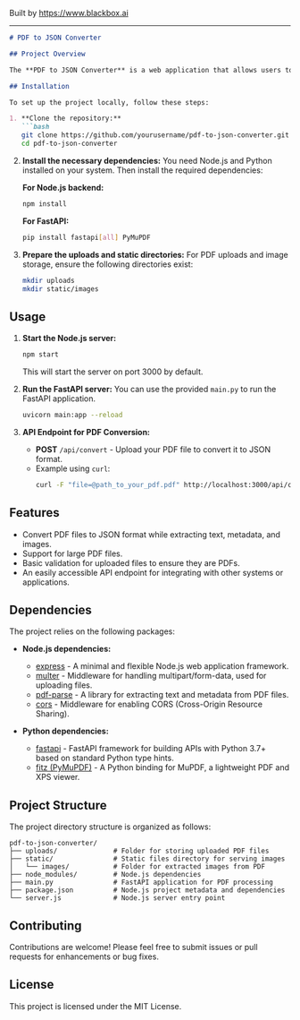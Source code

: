 
Built by https://www.blackbox.ai

---

```markdown
# PDF to JSON Converter

## Project Overview

The **PDF to JSON Converter** is a web application that allows users to convert PDF documents containing text, images, and numbers into a structured JSON format. Built with Node.js and FastAPI, the application can handle large PDF files and extracts text and images efficiently.

## Installation

To set up the project locally, follow these steps:

1. **Clone the repository:**
   ```bash
   git clone https://github.com/yourusername/pdf-to-json-converter.git
   cd pdf-to-json-converter
   ```

2. **Install the necessary dependencies:**
   You need Node.js and Python installed on your system. Then install the required dependencies:

   **For Node.js backend:**
   ```bash
   npm install
   ```

   **For FastAPI:**
   ```bash
   pip install fastapi[all] PyMuPDF
   ```

3. **Prepare the uploads and static directories:**
   For PDF uploads and image storage, ensure the following directories exist:
   ```bash
   mkdir uploads
   mkdir static/images
   ```

## Usage

1. **Start the Node.js server:**
   ```bash
   npm start
   ```
   This will start the server on port 3000 by default.

2. **Run the FastAPI server:**
   You can use the provided `main.py` to run the FastAPI application.
   ```bash
   uvicorn main:app --reload
   ```

3. **API Endpoint for PDF Conversion:**
   - **POST** `/api/convert` - Upload your PDF file to convert it to JSON format.
   - Example using `curl`:
     ```bash
     curl -F "file=@path_to_your_pdf.pdf" http://localhost:3000/api/convert
     ```

## Features

- Convert PDF files to JSON format while extracting text, metadata, and images.
- Support for large PDF files.
- Basic validation for uploaded files to ensure they are PDFs.
- An easily accessible API endpoint for integrating with other systems or applications.

## Dependencies

The project relies on the following packages:

- **Node.js dependencies:**
  - [express](https://www.npmjs.com/package/express) - A minimal and flexible Node.js web application framework.
  - [multer](https://www.npmjs.com/package/multer) - Middleware for handling multipart/form-data, used for uploading files.
  - [pdf-parse](https://www.npmjs.com/package/pdf-parse) - A library for extracting text and metadata from PDF files.
  - [cors](https://www.npmjs.com/package/cors) - Middleware for enabling CORS (Cross-Origin Resource Sharing).

- **Python dependencies:**
  - [fastapi](https://fastapi.tiangolo.com/) - FastAPI framework for building APIs with Python 3.7+ based on standard Python type hints.
  - [fitz (PyMuPDF)](https://pymupdf.readthedocs.io/en/latest/) - A Python binding for MuPDF, a lightweight PDF and XPS viewer.

## Project Structure

The project directory structure is organized as follows:

```
pdf-to-json-converter/
├── uploads/              # Folder for storing uploaded PDF files
├── static/               # Static files directory for serving images
│   └── images/           # Folder for extracted images from PDF
├── node_modules/         # Node.js dependencies
├── main.py               # FastAPI application for PDF processing
├── package.json          # Node.js project metadata and dependencies
└── server.js             # Node.js server entry point
```

## Contributing

Contributions are welcome! Please feel free to submit issues or pull requests for enhancements or bug fixes.

## License

This project is licensed under the MIT License.
```